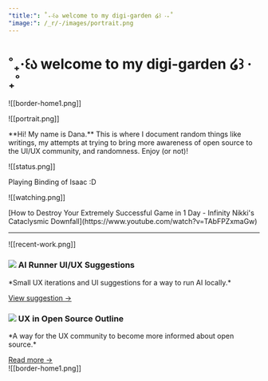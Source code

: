 ```yaml
---
"title:": ˚₊‧꒰ა welcome to my digi-garden ໒꒱ ‧₊˚
"image:": /_r/-/images/portrait.png
---
```


# ˚₊‧꒰ა welcome to my digi-garden ໒꒱ ‧₊˚

![[border-home1.png]]
<div className="grid lg:grid-cols-2 gap-4">
	<div className="not-prose flex cursor-default flex-col space-y-4 rounded-lg border border-white p-4">
	![[portrait.png]]
	<p> 
		**Hi! My name is Dana.**
	 This is where I document random things like writings, my attempts at trying to bring more awareness of open source to the UI/UX community, and randomness. Enjoy (or not)! 
	</p>
	 </div>
	 <div className="grid lg:grid-rows-2 gap-4">
		<div className="not-prose flex cursor-default flex-col space-y-2 rounded-lg border border-white p-4">
			![[status.png]]
			<p>
				Playing Binding of Isaac :D
			</p>
		</div>
		<div className="not-prose flex cursor-default flex-col space-y-2 rounded-lg border border-white p-4">
			![[watching.png]]
			<p>
				[How to Destroy Your Extremely Successful Game in 1 Day - Infinity Nikki's Cataclysmic Downfall](https://www.youtube.com/watch?v=TAbFPZxmaGw)
			</p>
		</div>
	</div>
</div>

---
![[recent-work.png]]
<div className="grid lg:grid-cols-2 gap-4">
	<div className="not-prose flex cursor-default flex-col space-y-4 rounded-lg border border-white p-4 transition-all duration-150 hover:border-pink-300">
	<h3 className="font-semibold flex items-center space-x-2">
	 <img src="/_r/-/images/contribute.png"/>
		AI Runner UI/UX Suggestions
	</h3>
	<p>
		*Small UX iterations and UI suggestions for a way to run AI locally.*
	</p> 
	<a href="https://github.com/orgs/Capsize-Games/discussions/1677" className="font-semi-bold self-start text-sm text-white">
		View suggestion →
	</a>
	</div>
	<div className="not-prose flex cursor-default flex-col space-y-4 rounded-lg border border-white p-4 transition-all duration-150 hover:border-pink-300">
	<h3 className="font-semibold flex items-center space-x-2">
	<img src="/_r/-/images/writing.png"/>
	 UX in Open Source Outline
	 </h3>
	<p>
		*A way for the UX community to become more informed about open source.* 
	</p>
	<a href="https://digi.dana.nyc/blog/ux-in-open-source" className="font-semi-bold self-start text-sm text-white">
		Read more →
	</a>
	</div>
</div>
![[border-home1.png]]
